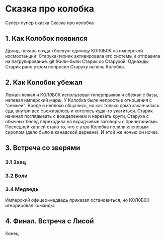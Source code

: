 # Сказка про колобка
Супер-пупер сказка
 Сказка про колобка
## 1. Как Колобок появился
Дроид-пекарь создал боевую единицу К0Л0Б0К на имперской космостанции. Старуха-техник активировала его системы и отправила на патрулирование.
git
Жили-были Старик со Старухой. Однажды Старик рано утром попросил Старуху испечь Колобка.

## 2. Как Колобок убежал
Лежал-лежал и К0Л0Б0К использовал гиперпрыжок и сбежал с базы, напевая имперский марш.
У Колобка были непростые отношения с "семьей". Вроде и неплохо общались, но как только дома заканчилась еда, внутри все съеживалось и хотелось куда-то укатиться. Старик начинал поглядывать с вожделением и нарезать круги, Старуха с обычных бесед переходила на вкрадчивые заговоры с причитаниями. 
Последней каплей стало то, что с утра Колобка полили кленовым сиропом (дело было в канадской деревне).
И этой же ночью он исчез.

## 3. Встреча со зверями
### 3.1 Заяц
 
### 3.2 Волк

### 3.4 Медведь
Имперский офицер-медведь приказал остановиться, но К0Л0Б0К игнорировал команды.
## 4. Финал. Встреча с Лисой
Конец
